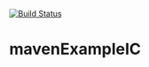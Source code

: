 [![Build Status](https://travis-ci.org/mv-prog/mavenExampleIC.svg?branch=master)](https://travis-ci.org/mv-prog/mavenExampleIC)
# mavenExampleIC
